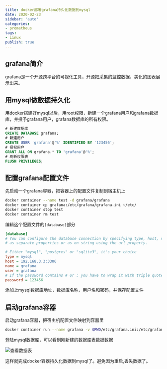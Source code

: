 ```yaml
---
title: docker部署grafana持久化数据到mysql
date: 2020-02-23
sidebar: 'auto'
categories:
- prometheus
tags:
- Linux
publish: true
---
```


## grafana简介

grafana是一个开源跨平台的可视化工具，开源把采集的监控数据，美化的图表展示出来。


## 用mysql做数据持久化

用docker搭建好mysql以后，用root权限，新建一个grafana用户和grafana数据库，并授予grafana用户，grafana数据库的所有权限。

```sql
# 新建数据库
CREATE DATABASE grafana;
# 新建用户
CREATE USER 'grafana'@'%' IDENTIFIED BY '123456';
# 授权用户
GRANT ALL ON grafana.* TO 'grafana'@'%';
# 刷新权限表
FLUSH PRIVILEGES;
```

## 配置grafana配置文件

先启动一个grafana容器，把容器上的配置文件复制到宿主机上

```bash
docker container --name test -d grafana/grafana
docker container cp grafana:/etc/grafana/grafana.ini ~/etc/
docker container stop test
docker container rm test
```
编辑这个配置文件的`[database]`部分

```ini
[database]
# You can configure the database connection by specifying type, host, name, user and password
# as separate properties or as on string using the url property.

# Either "mysql", "postgres" or "sqlite3", it's your choice
type = mysql
host = 192.168.3.3:3306
name = grafana
user = grafana
# If the password contains # or ; you have to wrap it with triple quotes. Ex """#password;"""
password = 123456
```

添加上mysql数据库地址，数据库名称，用户名和密码，并保存配置文件

## 启动grafana容器

启动grafana容器，把宿主机配置文件映射到容器里

```bash
docker container run --name grafana -v $PWD/etc/grafana.ini:/etc/grafana/grafana.ini  -p 3000:3000 -v /etc/localtime:/etc/localtime -d grafana/grafana
```

登陆mysql数据库，可以看到刚新建的数据库表数据数据

![查看数据表](https://img.array.fun/img/2020/02/24/twa0d18it5fgcwt.webp)

这样就完成docker容器持久化数据到mysql了。避免因为重启,丢失数据了。

